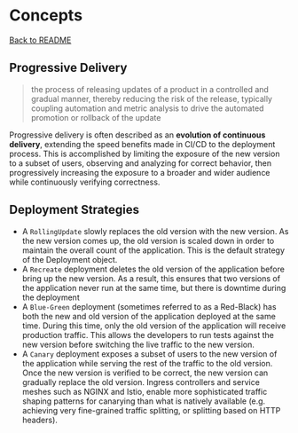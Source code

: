# Concepts

[Back to README](../README.md)

## Progressive Delivery

> the process of releasing updates of a product in a controlled and gradual manner, thereby reducing the risk of the release, typically coupling automation and metric analysis to drive the automated promotion or rollback of the update

Progressive delivery is often described as an **evolution of continuous delivery**, extending the speed benefits made in CI/CD to the deployment process. This is accomplished by limiting the exposure of the new version to a subset of users, observing and analyzing for correct behavior, then progressively increasing the exposure to a broader and wider audience while continuously verifying correctness.

## Deployment Strategies

* A `RollingUpdate` slowly replaces the old version with the new version. As the new version comes up, the old version is scaled down in order to maintain the overall count of the application. This is the default strategy of the Deployment object.
* A `Recreate` deployment deletes the old version of the application before bring up the new version. As a result, this ensures that two versions of the application never run at the same time, but there is downtime during the deployment
* A `Blue-Green` deployment (sometimes referred to as a Red-Black) has both the new and old version of the application deployed at the same time. During this time, only the old version of the application will receive production traffic. This allows the developers to run tests against the new version before switching the live traffic to the new version.
* A `Canary` deployment exposes a subset of users to the new version of the application while serving the rest of the traffic to the old version. Once the new version is verified to be correct, the new version can gradually replace the old version. Ingress controllers and service meshes such as NGINX and Istio, enable more sophisticated traffic shaping patterns for canarying than what is natively available (e.g. achieving very fine-grained traffic splitting, or splitting based on HTTP headers).
  
